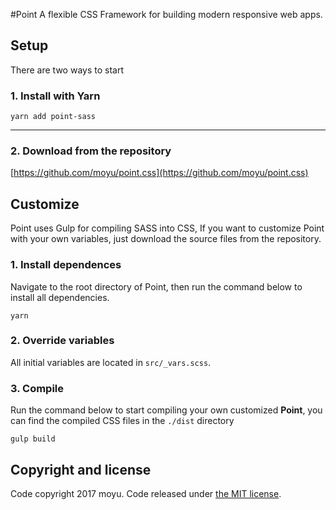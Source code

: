 #Point
A flexible CSS Framework for building modern responsive web apps.

## Setup
There are two ways to start
### 1. Install with Yarn
```
yarn add point-sass
```
*****
### 2. Download from the repository
[https://github.com/moyu/point.css](https://github.com/moyu/point.css)

## Customize
Point uses Gulp for compiling SASS into CSS, If you want to customize Point with
your own variables, just download the source files from the repository.

### 1. Install dependences
Navigate to the root directory of Point, then run the command below to install all dependencies.
```
yarn
```

### 2. Override variables
All initial variables are located in `src/_vars.scss`.

### 3. Compile
Run the command below to start compiling your own customized **Point**, you can
find the compiled CSS files in the `./dist` directory

```
gulp build
```

## Copyright and license
Code copyright 2017 moyu. Code released under [the MIT license](https://github.com/moyus/point.css/blob/master/LICENSE).

